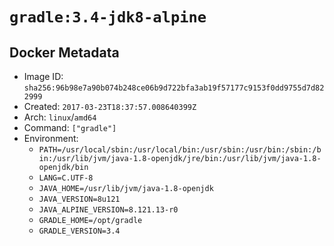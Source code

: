 # `gradle:3.4-jdk8-alpine`

## Docker Metadata

- Image ID: `sha256:96b98e7a90b074b248ce06b9d722bfa3ab19f57177c9153f0dd9755d7d822999`
- Created: `2017-03-23T18:37:57.008640399Z`
- Arch: `linux`/`amd64`
- Command: `["gradle"]`
- Environment:
  - `PATH=/usr/local/sbin:/usr/local/bin:/usr/sbin:/usr/bin:/sbin:/bin:/usr/lib/jvm/java-1.8-openjdk/jre/bin:/usr/lib/jvm/java-1.8-openjdk/bin`
  - `LANG=C.UTF-8`
  - `JAVA_HOME=/usr/lib/jvm/java-1.8-openjdk`
  - `JAVA_VERSION=8u121`
  - `JAVA_ALPINE_VERSION=8.121.13-r0`
  - `GRADLE_HOME=/opt/gradle`
  - `GRADLE_VERSION=3.4`
